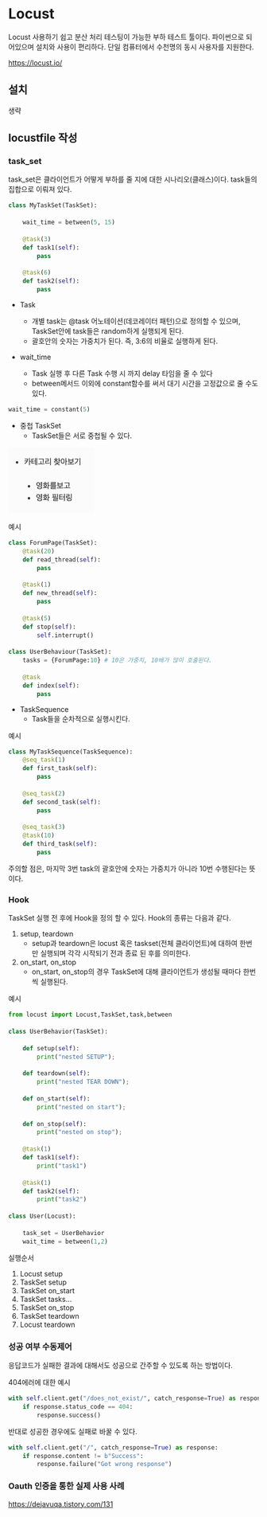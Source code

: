 # Locust

Locust 사용하기 쉽고 분산 처리 테스팅이 가능한 부하 테스트 툴이다. 파이썬으로 되어있으며 설치와 사용이 편리하다.
단일 컴퓨터에서 수천명의 동시 사용자를 지원한다.

<a href = "https://locust.io/">https://locust.io/</a>

## 설치
생략

## locustfile 작성

### task_set
task_set은 클라이언트가 어떻게 부하를 줄 지에 대한 시나리오(클래스)이다. task들의 집합으로 이뤄져 있다.

```python
class MyTaskSet(TaskSet):

    wait_time = between(5, 15)

    @task(3)
    def task1(self):
        pass

    @task(6)
    def task2(self):
        pass
```

* Task
    * 개별 task는 @task 어노테이션(데코레이터 패턴)으로 정의할 수 있으며, TaskSet안에 task들은 random하게 실행되게 된다.
    * 괄호안의 숫자는 가중치가 된다. 즉, 3:6의 비율로 실행하게 된다.

* wait_time
    * Task 실행 후 다른 Task 수행 시 까지 delay 타임을 줄 수 있다
    * between메서드 이외에 constant함수를 써서 대기 시간을 고정값으로 줄 수도 있다.
    
```python
wait_time = constant(5)
```

* 중첩 TaskSet
    * TaskSet들은 서로 중첩될 수 있다.
    
![중첩_taskset_예시](../images/중첩_taskset_예시.png)

예시
```python
class ForumPage(TaskSet):
    @task(20)
    def read_thread(self):
        pass

    @task(1)
    def new_thread(self):
        pass

    @task(5)
    def stop(self):
        self.interrupt()

class UserBehaviour(TaskSet):
    tasks = {ForumPage:10} # 10은 가중치, 10배가 많이 호출된다.

    @task
    def index(self):
        pass
```

* TaskSequence
    * Task들을 순차적으로 실행시킨다.
    
예시
```python
class MyTaskSequence(TaskSequence):
    @seq_task(1)
    def first_task(self):
        pass

    @seq_task(2)
    def second_task(self):
        pass

    @seq_task(3)
    @task(10)
    def third_task(self):
        pass
```
주의할 점은, 마지막 3번 task의 괄호안에 숫자는 가중치가 아니라 10번 수행된다는 뜻이다.

### Hook
TaskSet 실행 전 후에 Hook을 정의 할 수 있다. Hook의 종류는 다음과 같다.
1. setup, teardown
    * setup과 teardown은 locust 혹은 taskset(전체 클라이언트)에 대하여 한번만 실행되며 각각 시작되기 전과 종료 된 후를 의미한다.  
2. on_start, on_stop
    * on_start, on_stop의 경우 TaskSet에 대해 클라이언트가 생성될 때마다 한번씩 실행된다.
    
예시
```python
from locust import Locust,TaskSet,task,between

class UserBehavior(TaskSet):

	def setup(self):
		print("nested SETUP");

	def teardown(self):
		print("nested TEAR DOWN");

	def on_start(self):
		print("nested on start");

	def on_stop(self):
		print("nested on stop");

	@task(1)
	def task1(self):
		print("task1")

	@task(1)
	def task2(self):
		print("task2")

class User(Locust):

	task_set = UserBehavior
	wait_time = between(1,2)

```

실행순서

1. Locust setup
2. TaskSet setup
3. TaskSet on_start
4. TaskSet tasks…
5. TaskSet on_stop
6. TaskSet teardown
7. Locust teardown

### 성공 여부 수동제어

응답코드가 실패한 결과에 대해서도 성공으로 간주할 수 있도록 하는 방법이다.

404에러에 대한 예시
```python
with self.client.get("/does_not_exist/", catch_response=True) as response:
    if response.status_code == 404:
        response.success()
```

반대로 성공한 경우에도 실패로 바꿀 수 있다.

```python
with self.client.get("/", catch_response=True) as response:
    if response.content != b"Success":
        response.failure("Got wrong response")
```

### Oauth 인증을 통한 실제 사용 사례

https://dejavuqa.tistory.com/131